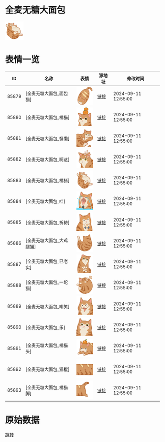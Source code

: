 # 全麦无糖大面包

<img src="./cover.png" height="60" alt="cover" />

# 表情一览

|ID|名称|表情|源地址|修改时间|
|----|----|----|----|----|
|85879|[全麦无糖大面包_面包猫]|<img src="./pic/085879_%5B全麦无糖大面包_面包猫%5D.png" height="60" alt="面包猫"/>|[链接](https://i0.hdslb.com/bfs/garb/9f739082a5fd351d829aa925279a2d3f1c19d384.png)|2024-09-11 12:55:00|
|85880|[全麦无糖大面包_橘猫]|<img src="./pic/085880_%5B全麦无糖大面包_橘猫%5D.png" height="60" alt="橘猫"/>|[链接](https://i0.hdslb.com/bfs/garb/fc54e4af46d16f1c6c8ae63f1076960907619677.png)|2024-09-11 12:55:00|
|85881|[全麦无糖大面包_慵懒]|<img src="./pic/085881_%5B全麦无糖大面包_慵懒%5D.png" height="60" alt="慵懒"/>|[链接](https://i0.hdslb.com/bfs/garb/613302f3d82081f4ee45d6642a2d8fd299550e8e.png)|2024-09-11 12:55:00|
|85882|[全麦无糖大面包_啊这]|<img src="./pic/085882_%5B全麦无糖大面包_啊这%5D.png" height="60" alt="啊这"/>|[链接](https://i0.hdslb.com/bfs/garb/df3cf925fbf9ee01df22b7c413ce0f8059811cbe.png)|2024-09-11 12:55:00|
|85883|[全麦无糖大面包_橘猪]|<img src="./pic/085883_%5B全麦无糖大面包_橘猪%5D.png" height="60" alt="橘猪"/>|[链接](https://i0.hdslb.com/bfs/garb/7c3c94635403c65435c296a3c1ec74611d61890f.png)|2024-09-11 12:55:00|
|85884|[全麦无糖大面包_哇]|<img src="./pic/085884_%5B全麦无糖大面包_哇%5D.png" height="60" alt="哇"/>|[链接](https://i0.hdslb.com/bfs/garb/eaf0642467958ec23ec08ad8ba3db484f2264c6f.png)|2024-09-11 12:55:00|
|85885|[全麦无糖大面包_祈祷]|<img src="./pic/085885_%5B全麦无糖大面包_祈祷%5D.png" height="60" alt="祈祷"/>|[链接](https://i0.hdslb.com/bfs/garb/1794cfab64215218e1873556c7bbb7a8be3a55d4.png)|2024-09-11 12:55:00|
|85886|[全麦无糖大面包_大鸡腿猫]|<img src="./pic/085886_%5B全麦无糖大面包_大鸡腿猫%5D.png" height="60" alt="大鸡腿猫"/>|[链接](https://i0.hdslb.com/bfs/garb/85713d3062c0537dfa2fea57246463512c4955f4.png)|2024-09-11 12:55:00|
|85887|[全麦无糖大面包_已老实]|<img src="./pic/085887_%5B全麦无糖大面包_已老实%5D.png" height="60" alt="已老实"/>|[链接](https://i0.hdslb.com/bfs/garb/6ccdb9f5c8026b3780c7c3b434b64612cbcd7f87.png)|2024-09-11 12:55:00|
|85888|[全麦无糖大面包_一坨猫]|<img src="./pic/085888_%5B全麦无糖大面包_一坨猫%5D.png" height="60" alt="一坨猫"/>|[链接](https://i0.hdslb.com/bfs/garb/79041d4216aa9a93087375059916d5c63af623b2.png)|2024-09-11 12:55:00|
|85889|[全麦无糖大面包_嘲笑]|<img src="./pic/085889_%5B全麦无糖大面包_嘲笑%5D.png" height="60" alt="嘲笑"/>|[链接](https://i0.hdslb.com/bfs/garb/f15a72f119844650401f6f478cc4243dc86194d8.png)|2024-09-11 12:55:00|
|85890|[全麦无糖大面包_乐]|<img src="./pic/085890_%5B全麦无糖大面包_乐%5D.png" height="60" alt="乐"/>|[链接](https://i0.hdslb.com/bfs/garb/d032c7bf593fd1e53a31b07578d7b8ca6d435c0c.png)|2024-09-11 12:55:00|
|85891|[全麦无糖大面包_橘猫头]|<img src="./pic/085891_%5B全麦无糖大面包_橘猫头%5D.png" height="60" alt="橘猫头"/>|[链接](https://i0.hdslb.com/bfs/garb/b30ee364a1dc1ab1ef277ab34df4260d5d6df173.png)|2024-09-11 12:55:00|
|85892|[全麦无糖大面包_猫棍]|<img src="./pic/085892_%5B全麦无糖大面包_猫棍%5D.png" height="60" alt="猫棍"/>|[链接](https://i0.hdslb.com/bfs/garb/c58b958ab3df3c96cad30650d7254e0c5bcd4ab1.png)|2024-09-11 12:55:00|
|85893|[全麦无糖大面包_橘猫脚]|<img src="./pic/085893_%5B全麦无糖大面包_橘猫脚%5D.png" height="60" alt="橘猫脚"/>|[链接](https://i0.hdslb.com/bfs/garb/47f1d1696222ec8fb3c770e1fb144ce95e24e1a8.png)|2024-09-11 12:55:00|

# 原始数据

[跳转](./raw.json)

